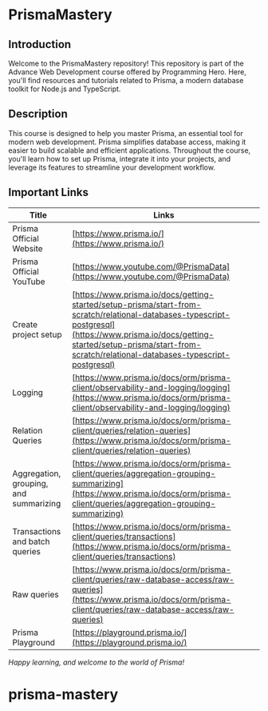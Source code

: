 # PrismaMastery

## Introduction

Welcome to the PrismaMastery repository! This repository is part of the Advance Web Development course offered by Programming Hero. Here, you'll find resources and tutorials related to Prisma, a modern database toolkit for Node.js and TypeScript.

## Description

This course is designed to help you master Prisma, an essential tool for modern web development. Prisma simplifies database access, making it easier to build scalable and efficient applications. Throughout the course, you'll learn how to set up Prisma, integrate it into your projects, and leverage its features to streamline your development workflow.

## Important Links

| Title                                  | Links                                                                                                                                                                                                                                          |
| -------------------------------------- | ---------------------------------------------------------------------------------------------------------------------------------------------------------------------------------------------------------------------------------------------- |
| Prisma Official Website                | [https://www.prisma.io/](https://www.prisma.io/)                                                                                                                                                                                               |
| Prisma Official YouTube                | [https://www.youtube.com/@PrismaData](https://www.youtube.com/@PrismaData)                                                                                                                                                                     |
| Create project setup                   | [https://www.prisma.io/docs/getting-started/setup-prisma/start-from-scratch/relational-databases-typescript-postgresql](https://www.prisma.io/docs/getting-started/setup-prisma/start-from-scratch/relational-databases-typescript-postgresql) |
| Logging                                | [https://www.prisma.io/docs/orm/prisma-client/observability-and-logging/logging](https://www.prisma.io/docs/orm/prisma-client/observability-and-logging/logging)                                                                               |
| Relation Queries                       | [https://www.prisma.io/docs/orm/prisma-client/queries/relation-queries](https://www.prisma.io/docs/orm/prisma-client/queries/relation-queries)                                                                                                 |
| Aggregation, grouping, and summarizing | [https://www.prisma.io/docs/orm/prisma-client/queries/aggregation-grouping-summarizing](https://www.prisma.io/docs/orm/prisma-client/queries/aggregation-grouping-summarizing)                                                                 |
| Transactions and batch queries         | [https://www.prisma.io/docs/orm/prisma-client/queries/transactions](https://www.prisma.io/docs/orm/prisma-client/queries/transactions)                                                                                                         |
| Raw queries                            | [https://www.prisma.io/docs/orm/prisma-client/queries/raw-database-access/raw-queries](https://www.prisma.io/docs/orm/prisma-client/queries/raw-database-access/raw-queries)                                                                   |
| Prisma Playground                      | [https://playground.prisma.io/](https://playground.prisma.io/)                                                                                                                                                                                 |

_Happy learning, and welcome to the world of Prisma!_
# prisma-mastery
